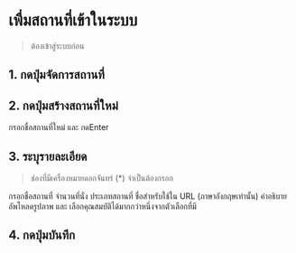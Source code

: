 # เพื่มสถานที่เข้าในระบบ
> ต้องเข้าสู่ระบบก่อน
## 1. กดปุ่มจัดการสถานที่
## 2. กดปุ่มสร้างสถานที่ใหม่
กรอกชื่อสถานที่ใหม่ และ กดEnter
## 3. ระบุรายละเอียด
> ช่องที่มีเครื่องหมายดอกจันทร์ (*) จำเป็นต้องกรอก

กรอกชื่อสถานที่ จำนวนที่นั่ง ประเภทสถานที่ ชื่อสำหรับใช้ใน URL (ภาษาอังกฤษเท่านั้น) คำอธิบาย  อัพโหลดรูปภาพ และ เลือกคุณสมบัติได้มากกว่าหนึ่งจากตัวเลือกที่มี 
## 4. กดปุ่มบันทึก

